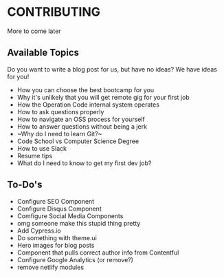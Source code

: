 # CONTRIBUTING

More to come later

## Available Topics

Do you want to write a blog post for us, but have no ideas? We have ideas for you!

- How you can choose the best bootcamp for you
- Why it's unlikely that you will get remote gig for your first job
- How the Operation Code internal system operates
- How to ask questions properly
- How to navigate an OSS process for yourself
- How to answer questions without being a jerk
- ~Why do I need to learn Git?~
- Code School vs Computer Science Degree
- How to use Slack
- Resume tips
- What do I need to know to get my first dev job?

## To-Do's
- Configure SEO Component 
- Configure Disqus Component
- Comfigure Social Media Components
- omg someone make this stupid thing pretty 
- Add Cypress.io
- Do something with theme.ui
- Hero images for blog posts
- Component that pulls correct author info from Contentful
- Configure Google Analytics (or remove?)
- remove netlify modules